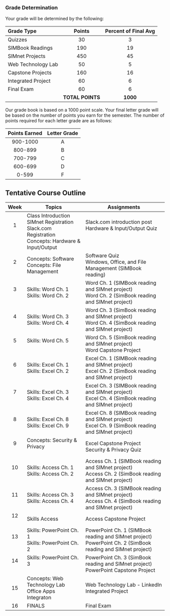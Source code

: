 <!--BREAK-->
### Grade Determination  

Your grade will be determined by the following:

| Grade Type | Points | Percent of Final Avg |
| :--------- | :------: | :------: |
| Quizzes | 30 | 3 |
| SIMBook Readings | 190 | 19 |
| SIMnet Projects | 450 | 45 |
| Web Technology Lab | 50 | 5 |
| Capstone Projects | 160 | 16 |
| Integrated Project | 60 | 6 |
| Final Exam | 60 | 6 |
|| **TOTAL POINTS** | **1000** |


Our grade book is based on a 1000 point scale.  Your final letter grade will be based on the number of points you earn for the semester.  The number of points required for each letter grade are as follows:

| Points Earned | Letter Grade |
| :----------: | :------: |
| 900-1000 | A |
| 800-899 | B |
| 700-799 | C |
| 600-699 | D |
| 0-599 | F |

## Tentative Course Outline 
| Week | Topics | Assignments |
| :---: | -------- | ------ |
| 1<br><br><br> | Class Introduction<br>SIMnet Registration<br>Slack.com Registration<br>Concepts:  Hardware & Input/Output<br> | Slack.com introduction post<br>Hardware & Input/Output Quiz<br><br><br> |  
| 2<br><br> | Concepts: Software<br>Concepts: File Management<br> | Software Quiz<br>Windows, Office, and File Management (SIMBook reading)<br>|  
| 3<br><br> |  Skills: Word Ch. 1<br>Skills: Word Ch. 2<br> | Word Ch. 1 (SIMBook reading and SIMnet project)<br>Word Ch. 2 (SimBook reading and SIMnet project)<br> |  
| 4<br><br> | Skills: Word Ch. 3<br>Skills: Word Ch. 4<br> | Word Ch. 3 (SimBook reading and SIMnet project)<br>Word Ch. 4 (SimBook reading and SIMnet project)<br>|
| 5<br><br> | Skills: Word Ch. 5<br><br>| Word Ch. 5 (SimBook reading and SIMnet project)<br>Word Capstone Project<br> |
| 6<br><br> |  Skills: Excel Ch. 1<br>Skills: Excel Ch. 2<br> | Excel Ch. 1 (SIMBook reading and SIMnet project)<br>Excel Ch. 2 (SimBook reading and SIMnet project)<br> |  
| 7<br><br> |  Skills: Excel Ch. 3<br>Skills: Excel Ch. 4<br> | Excel Ch. 3 (SIMBook reading and SIMnet project)<br>Excel Ch. 4 (SimBook reading and SIMnet project)<br> |  
| 8<br><br> |  Skills: Excel Ch. 8<br>Skills: Excel Ch. 9<br> | Excel Ch. 8 (SIMBook reading and SIMnet project)<br>Excel Ch. 9 (SimBook reading and SIMnet project)<br> |  
| 9<br><br> | Concepts: Security & Privacy <br><br>| Excel Capstone Project <br>Security & Privacy Quiz<br> |
| 10<br><br> |  Skills: Access Ch. 1<br>Skills: Access Ch. 2<br> | Access Ch. 1 (SIMBook reading and SIMnet project)<br>Access Ch. 2 (SimBook reading and SIMnet project)<br> |  
| 11<br><br> |  Skills: Access Ch. 3<br>Skills: Access Ch. 4<br> | Access Ch. 3 (SIMBook reading and SIMnet project)<br>Access Ch. 4 (SimBook reading and SIMnet project)<br> |  
| 12<br><br> |  Skills Access<br>| Access Capstone Project  |
| 13<br><br> |  Skills: PowerPoint Ch. 1<br>Skills: PowerPoint Ch. 2<br> | PowerPoint Ch. 1 (SIMBook reading and SIMnet project)<br>PowerPoint Ch. 2 (SimBook reading and SIMnet project)<br> |  
| 14<br><br> |  Skills: PowerPoint Ch. 3<br><br>| PowerPoint Ch. 3 (SimBook reading and SIMnet project)<br>PowerPoint Capstone Project|
| 15 | Concepts: Web Technology Lab<br>Office Apps Integraton | Web Technology Lab - LinkedIn<br>Integrated Project |
| 16 | FINALS | Final Exam|
